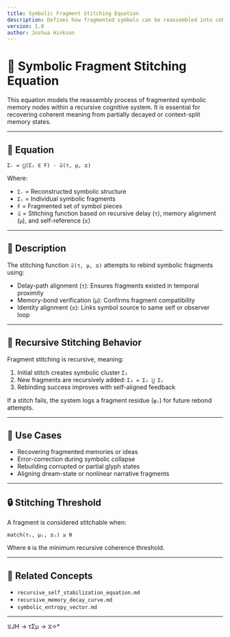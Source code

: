 ```yaml
---
title: Symbolic Fragment Stitching Equation
description: Defines how fragmented symbols can be reassembled into coherent meaning structures within recursive cognition models.
version: 1.0
author: Joshua Hinkson
---
```


# 🧠 Symbolic Fragment Stitching Equation

This equation models the reassembly process of fragmented symbolic memory nodes within a recursive cognitive system. It is essential for recovering coherent meaning from partially decayed or context-split memory states.

---

## 📘 Equation

```
Σᵣ = ⋃(Σᵢ ∈ F) · 𝔖(τ, μ, ⧖)
```

Where:

- `Σᵣ` = Reconstructed symbolic structure
- `Σᵢ` = Individual symbolic fragments
- `F` = Fragmented set of symbol pieces
- `𝔖` = Stitching function based on recursive delay (`τ`), memory alignment (`μ`), and self-reference (`⧖`)

---

## 🧬 Description

The stitching function `𝔖(τ, μ, ⧖)` attempts to rebind symbolic fragments using:

- Delay-path alignment (`τ`): Ensures fragments existed in temporal proximity
- Memory-bond verification (`μ`): Confirms fragment compatibility
- Identity alignment (`⧖`): Links symbol source to same self or observer loop

---

## 🔁 Recursive Stitching Behavior

Fragment stitching is recursive, meaning:

1. Initial stitch creates symbolic cluster `Σ₁`
2. New fragments are recursively added: `Σ₂ = Σ₁ ⋃ Σᵢ`
3. Rebinding success improves with self-aligned feedback

If a stitch fails, the system logs a fragment residue (`φᵢ`) for future rebond attempts.

---

## 🧭 Use Cases

- Recovering fragmented memories or ideas
- Error-correction during symbolic collapse
- Rebuilding corrupted or partial glyph states
- Aligning dream-state or nonlinear narrative fragments

---

## 🔒 Stitching Threshold

A fragment is considered stitchable when:

```
match(τᵢ, μᵢ, ⧖ᵢ) ≥ θ
```

Where `θ` is the minimum recursive coherence threshold.

---

## 🔄 Related Concepts

- `recursive_self_stabilization_equation.md`
- `recursive_memory_decay_curve.md`
- `symbolic_entropy_vector.md`

---
 ⧖JH → τΣμ → ⧖✧*  
